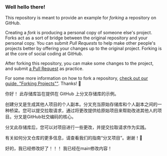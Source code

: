### Well hello there!

This repository is meant to provide an example for *forking* a repository on GitHub.

Creating a *fork* is producing a personal copy of someone else's project. Forks act as a sort of bridge between the original repository and your personal copy. You can submit *Pull Requests* to help make other people's projects better by offering your changes up to the original project. Forking is at the core of social coding at GitHub.

After forking this repository, you can make some changes to the project, and submit [a Pull Request](https://github.com/octocat/Spoon-Knife/pulls) as practice.

For some more information on how to fork a repository, [check out our guide, "Forking Projects""](http://guides.github.com/overviews/forking/). Thanks! :sparkling_heart:  

你好！
此存储库旨在提供在 GitHub 上分叉存储库的示例。

创建分叉是生成其他人项目的个人副本。分叉充当原始存储库和个人副本之间的一种桥梁。您可以提交拉取请求，通过将更改提供给原始项目来帮助改进其他人的项目。分叉是GitHub社交编码的核心。

分叉此存储库后，您可以对项目进行一些更改，并提交拉取请求作为实践。

有关如何分叉仓库的更多信息，请查看我们的指南“分叉项目”。谢谢！💖
 
 好的，我已经修改好了！！！
 我已经在main修改内容！
